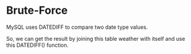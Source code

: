 # Brute-Force
MySQL uses DATEDIFF to compare two date type values.

So, we can get the result by joining this table weather with itself and use this DATEDIFF() function.
